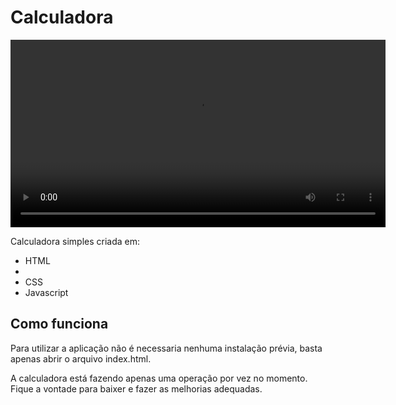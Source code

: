 <h1>Calculadora</h1> 
<div style="text-align: center;">
  <video autoplay src="Assets/video/videoCalculator.mp4" width="600px"></video>
</div>
<p>Calculadora simples criada em: 
  <ul> 
    <li>HTML<li> 
    <li>CSS</li>
    <li>Javascript</li>
  </ul>
</p>
<h2>Como funciona</h2>
<p>Para utilizar a aplicação não é necessaria nenhuma instalação prévia, basta apenas abrir o arquivo index.html.</p>
<p>A calculadora está fazendo apenas uma operação por vez no momento. Fique a vontade para baixer e fazer as melhorias adequadas.</p>
